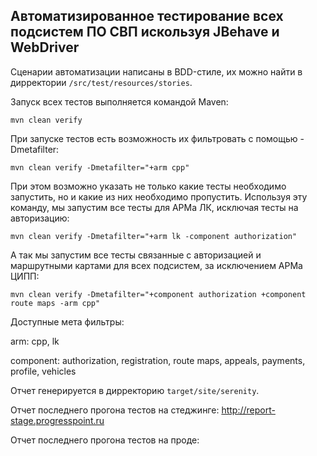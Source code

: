 ## Автоматизированное тестирование всех подсистем ПО СВП искользуя JBehave и WebDriver

Сценарии автоматизации написаны в BDD-стиле, их можно найти в дирректории `/src/test/resources/stories`.

Запуск всех тестов выполняется командой Maven:

```
mvn clean verify
```

При запуске тестов есть возможность их фильтровать с помощью -Dmetafilter:

```
mvn clean verify -Dmetafilter="+arm cpp"
```

При этом возможно указать не только какие тесты необходимо запустить, но и какие из них необходимо пропустить.
Используя эту команду, мы запустим все тесты для АРМа ЛК, исключая тесты на авторизацию:

```
mvn clean verify -Dmetafilter="+arm lk -component authorization"
```

А так мы запустим все тесты связанные с авторизацией и маршрутными картами для всех подсистем, за исключением АРМа ЦИПП:
 
```
mvn clean verify -Dmetafilter="+component authorization +component route maps -arm cpp"
```

Доступные мета фильтры:

arm: cpp, lk

component: authorization, registration, route maps, appeals, payments, profile, vehicles


Отчет генерируется в дирректорию `target/site/serenity`.

Отчет последнего прогона тестов на стеджинге: http://report-stage.progresspoint.ru

Отчет последнего прогона тестов на проде: 

